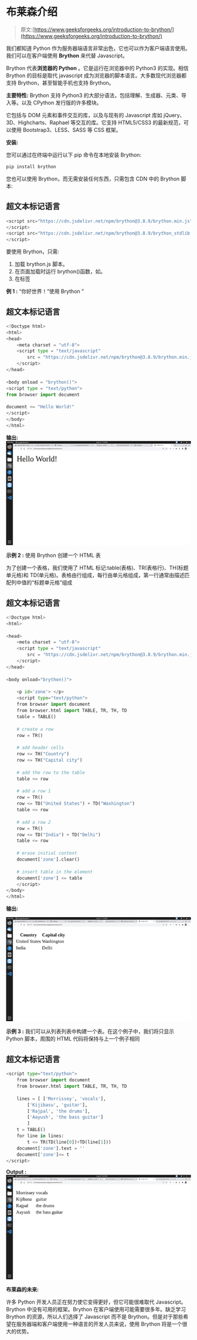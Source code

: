# 布莱森介绍

> 原文:[https://www.geeksforgeeks.org/introduction-to-brython/](https://www.geeksforgeeks.org/introduction-to-brython/)

我们都知道 Python 作为服务器端语言非常出色，它也可以作为客户端语言使用。我们可以在客户端使用 **Brython** 来代替 Javascript。

Brython 代表**浏览器的 Python** 。它是运行在浏览器中的 Python3 的实现。相信 Brython 的目标是取代 javascript 成为浏览器的脚本语言。大多数现代浏览器都支持 Brython，甚至智能手机也支持 Brython。

**主要特性:** Brython 支持 Python3 的大部分语法，包括理解、生成器、元类、导入等。以及 CPython 发行版的许多模块。

它包括与 DOM 元素和事件交互的库，以及与现有的 Javascript 库如 jQuery、3D、Highcharts、Raphael 等交互的库。它支持 HTML5/CSS3 的最新规范，可以使用 Bootstrap3、LESS、SASS 等 CSS 框架。

**安装:**

您可以通过在终端中运行以下 pip 命令在本地安装 Brython:

```py
pip install brython
```

您也可以使用 Brython，而无需安装任何东西，只需包含 CDN 中的 Brython 脚本:

## 超文本标记语言

```py
<script src="https://cdn.jsdelivr.net/npm/brython@3.8.9/brython.min.js">
</script>
<script src="https://cdn.jsdelivr.net/npm/brython@3.8.9/brython_stdlib.js">
</script>
```

要使用 Brython，只需:

1.  加载 brython.js 脚本。
2.  在页面加载时运行 brython()函数，如。
3.  在标签

**例 1 :** “你好世界！”使用 Brython "

## 超文本标记语言

```py
<!Doctype html>
<html>
<head>
    <meta charset = "utf-8">
    <script type = "text/javascript"
        src = "https://cdn.jsdelivr.net/npm/brython@3.8.9/brython.min.js">
    </script>
</head>

<body onload = "brython()">
<script type = "text/python">
from browser import document

document <= "Hello World!"
</script>
</body>
</html>
```

****输出:****
![](img/15574712b8d3f13053a35c2a4912c1b6.png)

**示例 2 :** 使用 Brython 创建一个 HTML 表

为了创建一个表格，我们使用了 HTML 标记:table(表格)、TR(表格行)、TH(标题单元格)和 TD(单元格)。表格由行组成，每行由单元格组成，第一行通常由描述匹配列中值的“标题单元格”组成

## 超文本标记语言

```py
<!Doctype html>
<html>

<head>
    <meta charset = "utf-8">
    <script type = "text/javascript"
        src = "https://cdn.jsdelivr.net/npm/brython@3.8.9/brython.min.js">
    </script>
</head>

<body onload="brython()">

    <p id='zone'> </p>
    <script type="text/python">
    from browser import document
    from browser.html import TABLE, TR, TH, TD
    table = TABLE()

    # create a row
    row = TR() 

    # add header cells
    row <= TH("Country")
    row <= TH("Capital city")

    # add the row to the table
    table <= row 

    # add a row 1
    row = TR()
    row <= TD("United States") + TD("Washington")
    table <= row

    # add a row 2
    row = TR()
    row <= TD("India") + TD("Delhi")
    table <= row

    # erase initial content
    document['zone'].clear()

    # insert table in the element
    document['zone'] <= table
    </script>
</body>
</html>
```

**输出:**

![](img/781cea477ffd48c5943309f592d83bff.png)

**示例 3 :** 我们可以从列表列表中构建一个表。在这个例子中，我们将只显示 Python 脚本，周围的 HTML 代码将保持与上一个例子相同

## 超文本标记语言

```py
<script type="text/python">
    from browser import document
    from browser.html import TABLE, TR, TH, TD

    lines = [ ['Morrissey', 'vocals'],
        ['Kijibasu', 'guitar'],
        ['Rajpal', 'the drums'],
        ['Aayush', 'the bass guitar']
        ]
    t = TABLE()
    for line in lines:
        t <= TR(TD(line[0])+TD(line[1]))
    document['zone'].text = ''
    document['zone']<= t
</script>
```

**Output :**
![](img/6c8c683165da2160aed5f25902271e69.png)

**布莱森的未来:**

许多 Python 开发人员正在努力使它变得更好，但它可能很难取代 Javascript。Brython 中没有可用的框架。Brython 在客户端使用可能需要很多年。缺乏学习 Brython 的资源，所以人们选择了 Javascript 而不是 Brython。但是对于那些希望在服务器端和客户端使用一种语言的开发人员来说，使用 Brython 将是一个很大的优势。